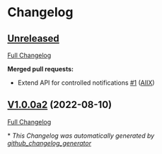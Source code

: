 # Changelog

## [Unreleased](https://github.com/OpenVoiceOS/ovos-PHAL-plugin-notification-widgets/tree/HEAD)

[Full Changelog](https://github.com/OpenVoiceOS/ovos-PHAL-plugin-notification-widgets/compare/V1.0.0a2...HEAD)

**Merged pull requests:**

- Extend API for controlled notifications [\#1](https://github.com/OpenVoiceOS/ovos-PHAL-plugin-notification-widgets/pull/1) ([AIIX](https://github.com/AIIX))

## [V1.0.0a2](https://github.com/OpenVoiceOS/ovos-PHAL-plugin-notification-widgets/tree/V1.0.0a2) (2022-08-10)

[Full Changelog](https://github.com/OpenVoiceOS/ovos-PHAL-plugin-notification-widgets/compare/01f4b95d1656c88be01f7a61068cc7577438e077...V1.0.0a2)



\* *This Changelog was automatically generated by [github_changelog_generator](https://github.com/github-changelog-generator/github-changelog-generator)*
